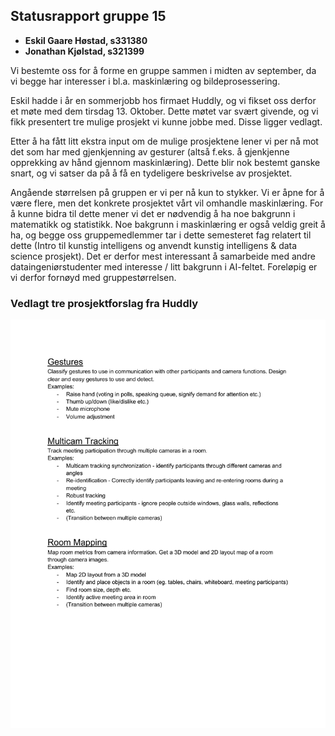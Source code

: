 ## Statusrapport gruppe 15
- **Eskil Gaare Høstad, s331380**
- **Jonathan Kjølstad, s321399**

Vi bestemte oss for å forme en gruppe sammen i midten av september, da vi begge har interesser i bl.a. maskinlæring og bildeprosessering. 

Eskil hadde i år en sommerjobb hos firmaet Huddly, og vi fikset oss derfor et møte med dem tirsdag 13. Oktober. Dette møtet var svært givende, og vi fikk presentert tre mulige prosjekt vi kunne jobbe med. Disse ligger vedlagt.

Etter å ha fått litt ekstra input om de mulige prosjektene lener vi per nå mot det som har med gjenkjenning av gesturer (altså f.eks. å gjenkjenne opprekking av hånd gjennom maskinlæring). Dette blir nok bestemt ganske snart, og vi satser da på å få en tydeligere beskrivelse av prosjektet.

Angående størrelsen på gruppen er vi per nå kun to stykker. Vi er åpne for å være flere, men det konkrete prosjektet vårt vil omhandle maskinlæring. For å kunne bidra til dette mener vi det er nødvendig å ha noe bakgrunn i matematikk og statistikk. Noe bakgrunn i maskinlæring er også veldig greit å ha, og begge oss gruppemedlemmer tar i dette semesteret fag relatert til dette (Intro til kunstig intelligens og anvendt kunstig intelligens & data science prosjekt). Det er derfor mest interessant å samarbeide med andre dataingeniørstudenter med interesse / litt bakgrunn i AI-feltet. Foreløpig er vi derfor fornøyd med gruppestørrelsen.


### Vedlagt tre prosjektforslag fra Huddly
<img src="prosjektforslag.png"/>
